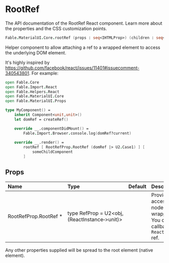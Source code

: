 # RootRef

<p class="description">The API documentation of the RootRef React component. Learn more about the properties and the CSS customization points.</p>

```fsharp
Fable.MaterialUI.Core.rootRef (props : seq<IHTMLProp>) (children : seq<ReactElement>) : ReactElement
```

Helper component to allow attaching a ref to a
wrapped element to access the underlying DOM element.

It's highly inspired by https://github.com/facebook/react/issues/11401#issuecomment-340543801.
For example:
```fsharp
open Fable.Core
open Fable.Import.React
open Fable.Helpers.React
open Fable.MaterialUI.Core
open Fable.MaterialUI.Props

type MyComponent() =
    inherit Component<unit,unit>()
    let domRef = createRef()

    override __.componentDidMount() =
        Fable.Import.Browser.console.log(domRef?current)
    
    override __.render() =
        rootRef [ RootRefProp.RootRef (domRef |> U2.Case1) ] [
            someChildComponent
        ]
```

## Props

| Name | Type | Default | Description |
|:-----|:-----|:--------|:------------|
| <span class="prop-name required">RootRefProp.RootRef *</span> | <span class="prop-type">type&nbsp;RefProp&nbsp;=&nbsp;U2&lt;obj,(ReactInstance&#8209;>unit)></span> |   | Provide a way to access the DOM node of the wrapped element. You can provide a callback ref or a `React.createRef()` ref. |

Any other properties supplied will be spread to the root element (native element).

